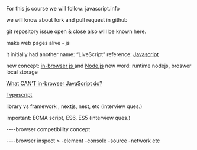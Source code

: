 For this js course we will follow: javascript.info 

we will know about fork and pull request in github 

git repository issue open & close also will be known here.

make web pages alive - js

it initially had another name: “LiveScript”
reference:  <a href="https://javascript.info/intro">Javascript</a>

new concept: <a href="https://javascript.info/intro#what-can-in-browser-javascript-do"> in-browser js </a> and <a href="https://wikipedia.org/wiki/Node.js">Node.js</a>
new word: runtime nodejs, broswer local storage 

<a href="https://javascript.info/intro#what-can-t-in-browser-javascript-do">What CAN’T in-browser JavaScript do?</a>

<a href="https://www.typescriptlang.org/">Typescript</a>

library vs framework , nextjs, nest, etc (interview ques.)

important: ECMA script, ES6, ES5 (interview ques.)

----browser competibility concept

----browser inspect > -element -console -source -network etc 